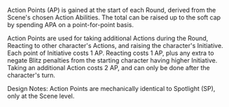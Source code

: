 Action Points (AP) is gained at the start of each Round, derived from the Scene's chosen Action Abilities. The total can be raised up to the soft cap by spending APA on a point-for-point basis.

Action Points are used for taking additional Actions during the Round, Reacting to other character's Actions, and raising the character's Initiative.
Each point of Initiative costs 1 AP.
Reacting costs 1 AP, plus any extra to negate Blitz penalties from the starting character having higher Initiative.
Taking an additional Action costs 2 AP, and can only be done after the character's turn.

Design Notes:
Action Points are mechanically identical to Spotlight (SP), only at the Scene level.